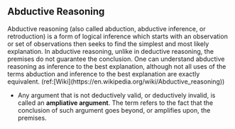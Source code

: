 <h2>Abductive Reasoning</h2>
Abductive reasoning (also called abduction, abductive inference, or retroduction) is a form of logical inference which starts with an observation or set of observations then seeks to find the simplest and most likely explanation. In abductive reasoning, unlike in deductive reasoning, the premises do not guarantee the conclusion. One can understand abductive reasoning as inference to the best explanation, although not all uses of the terms abduction and inference to the best explanation are exactly equivalent.
(ref:[Wiki](https://en.wikipedia.org/wiki/Abductive_reasoning))

- Any argument that is not deductively valid, or deductively invalid, is called an <b>ampliative argument</b>. The term refers to the fact that the conclusion of such argument goes beyond, or amplifies upon, the premises.
